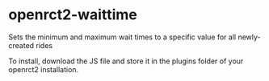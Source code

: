 # openrct2-waittime
Sets the minimum and maximum wait times to a specific value for all newly-created rides

To install, download the JS file and store it in the plugins folder of your openrct2 installation.
